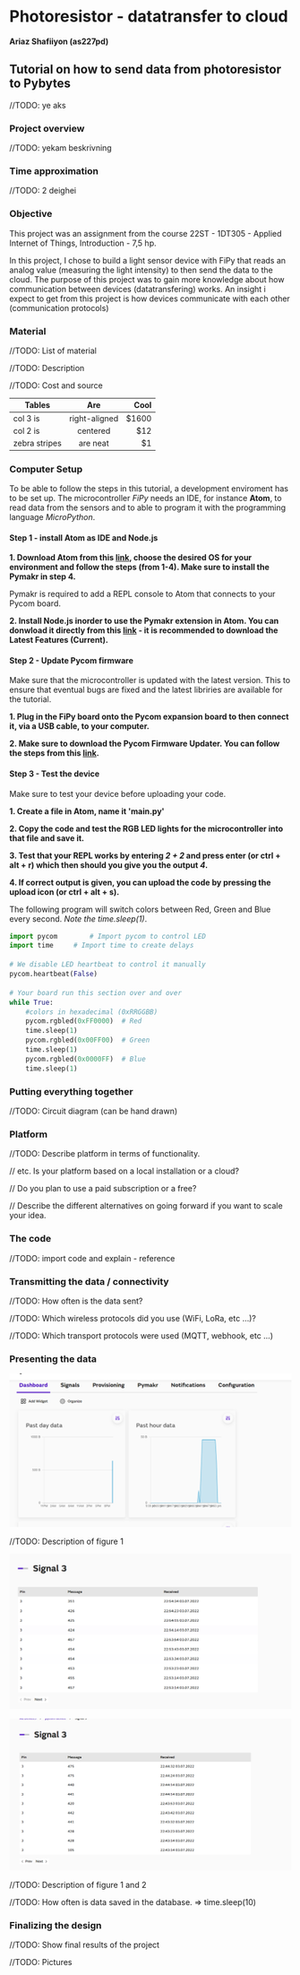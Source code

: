 # Photoresistor - datatransfer to cloud

**Ariaz Shafiiyon (as227pd)**

## Tutorial on how to send data from photoresistor to Pybytes

//TODO: ye aks

### Project overview

//TODO: yekam beskrivning

### Time approximation

//TODO: 2 deighei

### Objective

This project was an assignment from the course 22ST - 1DT305 - Applied Internet of Things, Introduction - 7,5 hp. 

In this project, I chose to build a light sensor device with FiPy that reads an analog value (measuring the light intensity) to then send the data to the cloud. The purpose of this project was to gain more knowledge about how communication between devices (datatransfering) works. An insight i expect to get from this project is how devices communicate with each other (communication protocols) 

### Material 
//TODO: List of material

//TODO: Description

//TODO: Cost and source 


| Tables        | Are           | Cool  |
| ------------- |:-------------:| -----:|
| col 3 is      | right-aligned | $1600 |
| col 2 is      | centered      |   $12 |
| zebra stripes | are neat      |    $1 |

### Computer Setup

To be able to follow the steps in this tutorial, a development enviroment has to be set up. The microcontroller *FiPy* needs an IDE, for instance **Atom**, to read data from the sensors and to able to program it with the programming language *MicroPython*.

#### Step 1 - install Atom as IDE and Node.js

**1. Download Atom from this [link](https://hackmd.io/@lnu-iot/SydH7MTcw), choose the desired OS for your environment and follow the steps (from 1-4). Make sure to install the Pymakr in step 4.**

Pymakr is required to add a REPL console to Atom that connects to your Pycom board.

**2. Install Node.js inorder to use the Pymakr extension in Atom. You can donwload it directly from this [link](https://nodejs.org/en/) - it is recommended to download the Latest Features (Current).**

#### Step 2 - Update Pycom firmware

Make sure that the microcontroller is updated with the latest version. This to ensure that eventual bugs are fixed and the latest libriries are available for the tutorial.

**1. Plug in the FiPy board onto the Pycom expansion board to then connect it, via a USB cable, to your computer.**

**2. Make sure to download the Pycom Firmware Updater. You can follow the steps from this [link](https://hackmd.io/@lnu-iot/SJ91R_jSO).**
 
#### Step 3 - Test the device

Make sure to test your device before uploading your code.

**1. Create a file in Atom, name it 'main.py'**

**2. Copy the code and test the RGB LED lights for the microcontroller into that file and save it.**

**3. Test that your REPL works by entering *2 + 2* and press enter (or ctrl + alt + r) which then should you give you the output *4*.**

**4. If correct output is given, you can upload the code by pressing the upload icon (or ctrl + alt + s).** 

The following program will switch colors between Red, Green and Blue every second. *Note the time.sleep(1)*.

```python
import pycom		# Import pycom to control LED
import time		# Import time to create delays

# We disable LED heartbeat to control it manually
pycom.heartbeat(False)

# Your board run this section over and over
while True:
    #colors in hexadecimal (0xRRGGBB)
    pycom.rgbled(0xFF0000)  # Red
    time.sleep(1)
    pycom.rgbled(0x00FF00)  # Green
    time.sleep(1)
    pycom.rgbled(0x0000FF)  # Blue
    time.sleep(1)
```

### Putting everything together

//TODO: Circuit diagram (can be hand drawn)

### Platform
//TODO: Describe platform in terms of functionality.

//      etc. Is your platform based on a local installation or a cloud? 

//      Do you plan to use a paid subscription or a free? 

//      Describe the different alternatives on going forward if you want to scale your idea.


### The code

//TODO: import code and explain - reference

### Transmitting the data / connectivity
//TODO: How often is the data sent?

//TODO: Which wireless protocols did you use (WiFi, LoRa, etc …)?

//TODO: Which transport protocols were used (MQTT, webhook, etc …)


### Presenting the data

![Figure 1](https://github.com/ariazsh/my_iot_project/blob/main/dashboard.png "Dashboard")

//TODO: Description of figure 1

![Figure 2](https://github.com/ariazsh/my_iot_project/blob/main/Signal_3.png "Signal_1")

![Figure 3](https://github.com/ariazsh/my_iot_project/blob/main/Signal_3_1.png "Signal_2")

//TODO: Description of figure 1 and 2

//TODO: How often is data saved in the database. => time.sleep(10)


### Finalizing the design
//TODO: Show final results of the project

//TODO: Pictures




